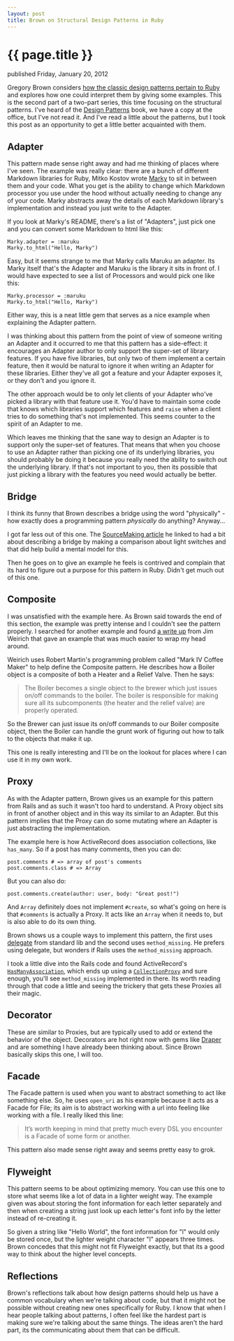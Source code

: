 ```yaml
---
layout: post
title: Brown on Structural Design Patterns in Ruby
---
```


{{ page.title }}
================

<p id="articleDate">published Friday, January 20, 2012</p>

Gregory Brown considers [how the classic design patterns pertain to Ruby](http://blog.rubybestpractices.com/posts/gregory/060-issue-26-structural-design-patterns.html) and explores how one could interpret them by giving some examples. This is the second part of a two-part series, this time focusing on the structural patterns. I've heard of the [Design Patterns](http://www.amazon.com/Design-Patterns-Elements-Reusable-Object-Oriented/dp/0201633612) book, we have a copy at the office, but I've not read it. And I've read a little about the patterns, but I took this post as an opportunity to get a little better acquainted with them.

Adapter
-------

This pattern made sense right away and had me thinking of places where I've seen. The example was really clear: there are a bunch of different Markdown libraries for Ruby, Mitko Kostov wrote [Marky](https://github.com/mytrile/marky) to sit in between them and your code. What you get is the ability to change which Markdown processor you use under the hood without actually needing to change any of your code. Marky abstracts away the details of each Markdown library's implementation and instead you just write to the Adapter.

If you look at Marky's README, there's a list of "Adapters", just pick one and you can convert some Markdown to html like this:

	Marky.adapter = :maruku
	Marky.to_html("Hello, Marky")

Easy, but it seems strange to me that Marky calls Maruku an adapter. Its Marky itself that's the Adapter and Maruku is the library it sits in front of. I would have expected to see a list of Processors and would pick one like this:

	Marky.processor = :maruku
	Marky.to_html("Hello, Marky")

Either way, this is a neat little gem that serves as a nice example when explaining the Adapter pattern.

I was thinking about this pattern from the point of view of someone writing an Adapter and it occurred to me that this pattern has a side-effect: it encourages an Adapter author to only support the super-set of library features. If you have five libraries, but only two of them implement a certain feature, then it would be natural to ignore it when writing an Adapter for these libraries. Either they've all got a feature and your Adapter exposes it, or they don't and you ignore it.

The other approach would be to only let clients of your Adapter who've picked a library with that feature use it. You'd have to maintain some code that knows which libraries support which features and `raise` when a client tries to do something that's not implemented. This seems counter to the spirit of an Adapter to me.

Which leaves me thinking that the sane way to design an Adapter is to support only the super-set of features. That means that when you choose to use an Adapter rather than picking one of its underlying libraries, you should probably be doing it because you really need the ability to switch out the underlying library. If that's not important to you, then its possible that just picking a library with the features you need would actually be better.

Bridge
------

I think its funny that Brown describes a bridge using the word "physically" - how exactly does a programming pattern *physically* do anything? Anyway...

I got far less out of this one. The [SourceMaking article](http://sourcemaking.com/design_patterns/bridge) he linked to had a bit about describing a bridge by making a comparison about light switches and that did help build a mental model for this.

Then he goes on to give an example he feels is contrived and complain that its hard to figure out a purpose for this pattern in Ruby. Didn't get much out of this one.

Composite
---------

I was unsatisfied with the example here. As Brown said towards the end of this section, the example was pretty intense and I couldn't see the pattern properly. I searched for another example and found [a write up](http://onestepback.org/index.cgi/Tech/Ruby/ThinkingInRuby.red) from Jim Weirich that gave an example that was much easier to wrap my head around.

Weirich uses Robert Martin's programming problem called "Mark IV Coffee Maker" to help define the Composite pattern. He describes how a Boiler object is a composite of both a Heater and a Relief Valve. Then he says:

> The Boiler becomes a single object to the brewer which just issues on/off commands to the boiler. The boiler is responsible for making sure all its subcomponents (the heater and the relief valve) are properly operated.

So the Brewer can just issue its on/off commands to our Boiler composite object, then the Boiler can handle the grunt work of figuring out how to talk to the objects that make it up.

This one is really interesting and I'll be on the lookout for places where I can use it in my own work.

Proxy
-----

As with the Adapter pattern, Brown gives us an example for this pattern from Rails and as such it wasn't too hard to understand. A Proxy object sits in front of another object and in this way its similar to an Adapter. But this pattern implies that the Proxy can do some mutating where an Adapter is just abstracting the implementation.

The example here is how ActiveRecord does association collections, like `has_many`. So if a post has many comments, then you can do:

	post.comments # => array of post's comments
	post.comments.class # => Array

But you can also do:

	post.comments.create(author: user, body: "Great post!")
	
And `Array` definitely does not implement `#create`, so what's going on here is that `#comments` is actually a Proxy. It acts like an `Array` when it needs to, but is also able to do its own thing.

Brown shows us a couple ways to implement this pattern, the first uses [delegate](http://www.ruby-doc.org/stdlib-1.9.3/libdoc/delegate/rdoc/Delegator.html) from standard lib and the second uses `method_missing`. He prefers using delegate, but wonders if Rails uses the `method_missing` approach.

I took a little dive into the Rails code and found ActiveRecord's [`HasManyAssociation`](https://github.com/rails/rails/blob/master/activerecord/lib/active_record/associations/has_many_association.rb), which ends up using a [`CollectionProxy`](https://github.com/rails/rails/blob/master/activerecord/lib/active_record/associations/collection_proxy.rb) and sure enough, you'll see `method_missing` implemented in there. Its worth reading through that code a little and seeing the trickery that gets these Proxies all their magic.

Decorator
---------

These are similar to Proxies, but are typically used to add or extend the behavior of the object. Decorators are hot right now with gems like [Draper](https://github.com/jcasimir/draper) and are something I have already been thinking about. Since Brown basically skips this one, I will too.

Facade
------

The Facade pattern is used when you want to abstract something to act like something else. So, he uses `open_uri` as his example because it acts as a Facade for File; its aim is to abstract working with a url into feeling like working with a file. I really liked this line:

> It’s worth keeping in mind that pretty much every DSL you encounter is a Facade of some form or another.

This pattern also made sense right away and seems pretty easy to grok.

Flyweight
---------

This pattern seems to be about optimizing memory. You can use this one to store what seems like a lot of data in a lighter weight way. The example given was about storing the font information for each letter separately and then when creating a string just look up each letter's font info by the letter instead of re-creating it.

So given a string like "Hello World", the font information for "l" would only be stored once, but the lighter weight character "l" appears three times. Brown concedes that this might not fit Flyweight exactly, but that its a good way to think about the higher level concepts.

Reflections
-----------

Brown's reflections talk about how design patterns should help us have a common vocabulary when we're talking about code, but that it might not be possible without creating new ones specifically for Ruby. I know that when I hear people talking about patterns, I often feel like the hardest part is making sure we're talking about the same things. The ideas aren't the hard part, its the communicating about them that can be difficult.